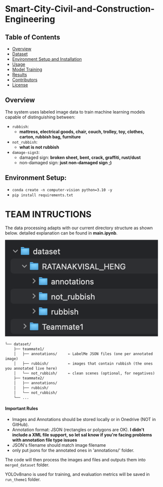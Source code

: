 # Smart-City-Civil-and-Construction-Engineering

## Table of Contents

- [Overview](#overview)
- [Dataset](#dataset)
- [Environment Setup and Installation](#installation)
- [Usage](#usage)
- [Model Training](#model-training)
- [Results](#results)
- [Contributors](#contributors)
- [License](#license)

## Overview

The system uses labeled image data to train machine learning models capable of distinguishing between:

- `rubbish`:
  - **mattress, electrical goods, chair, couch, trolley, toy, clothes, carton, rubbish bag, furniture**
- `not_rubbish`:
  - **what is not rubbish**
- `damage-sign3`:
  - damaged sign: **broken sheet, bent, crack, graffiti, rust/dust**
  - non-damaged sign: **just non-damaged sign ;)**

## Environment Setup:

- `conda create -n computer-vision python=3.10 -y`
- `pip install requirements.txt`

# TEAM INTRUCTIONS

The data processing adapts with our current directory structure as shown below. detailed explanation can be found in **main.ipynb**.

![Screenshot](Documents/filestructure_screenshot.png)

```project_root/
└── dataset/
    ├── teammate1/
    │   ├── annotations/     ← LabelMe JSON files (one per annotated image)
    │   ├── rubbish/         ← images that contain rubbish (the ones you annotated live here)
    │   └── not_rubbish/     ← clean scenes (optional, for negatives)
    ├── teammate2/
    │   ├── annotations/
    │   ├── rubbish/
    │   └── not_rubbish/
    └── ...
```

#### **Important Rules**

- Images and Annotations should be stored locally or in Onedrive (NOT in GitHub).
- Annotation format: JSON (rectangles or polygons are OK). **I didn't include a XML file support, so let sal know if you're facing problems with annotation file type issues**
- JSON's filename should match image filename
- only put jsons for the annotated ones in 'annotations/' folder.

The code will then process the images and files and outputs them into `merged_dataset` folder.

YOLOv8nano is used for training, and evaluation metrics will be saved in `run_theme1` folder.
